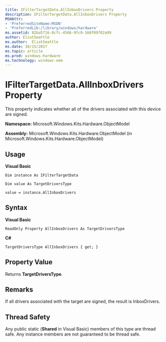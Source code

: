 ```yaml
---
title: IFilterTargetData.AllInboxDrivers Property
description: IFilterTargetData.AllInboxDrivers Property
MSHAttr:
- 'PreferredSiteName:MSDN'
- 'PreferredLib:/library/windows/hardware'
ms.assetid: 82ba5716-0cfc-4566-9fc0-168f09f02a99
author: EliotSeattle
ms.author:  EliotSeattle
ms.date: 10/15/2017
ms.topic: article
ms.prod: windows-hardware
ms.technology: windows-oem
---
```


# IFilterTargetData.AllInboxDrivers Property


This property indicates whether all of the drivers associated with this device are signed.

**Namespace:** Microsoft.Windows.Kits.Hardware.ObjectModel

**Assembly:** Microsoft.Windows.Kits.Hardware.ObjectModel (in Microsoft.Windows.Kits.Hardware.ObjectModel)

## <span id="Usage"></span><span id="usage"></span><span id="USAGE"></span>Usage


**Visual Basic**

`Dim instance As IFilterTargetData`

`Dim value As TargetDriversType`

`value = instance.AllInboxDrivers`

## <span id="Syntax"></span><span id="syntax"></span><span id="SYNTAX"></span>Syntax


**Visual Basic**

`ReadOnly Property AllInboxDrivers As TargetDriversType`

**C#**

`TargetDriversType AllInboxDrivers { get; }`

## <span id="Property_Value"></span><span id="property_value"></span><span id="PROPERTY_VALUE"></span>Property Value


Returns **TargetDriversType**.

## <span id="Remarks"></span><span id="remarks"></span><span id="REMARKS"></span>Remarks


If all drivers associated with the target are signed, the result is InboxDrivers.

## <span id="Thread_Safety"></span><span id="thread_safety"></span><span id="THREAD_SAFETY"></span>Thread Safety


Any public static (**Shared** in Visual Basic) members of this type are thread safe. Any instance members are not guaranteed to be thread safe.

 

 






